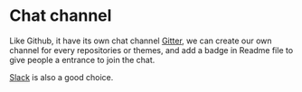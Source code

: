 # Chat channel
Like Github, it have its own chat channel [Gitter](https://gitter.im), we can create our own channel for every repositories or themes, and add a badge in Readme file to give people a entrance to join the chat.

[Slack](https://slack.com/) is also a good choice.